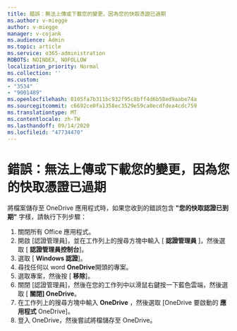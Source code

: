 ```yaml
---
title: 錯誤：無法上傳或下載您的變更，因為您的快取憑證已過期
ms.author: v-miegge
author: v-miegge
manager: v-cojank
ms.audience: Admin
ms.topic: article
ms.service: o365-administration
ROBOTS: NOINDEX, NOFOLLOW
localization_priority: Normal
ms.collection: ''
ms.custom:
- "3534"
- "9001489"
ms.openlocfilehash: 8105fa7b311bc932f95c8bff4d6b58ed9aabe74a
ms.sourcegitcommit: c6692ce0fa1358ec3529e59ca0ecdfdea4cdc759
ms.translationtype: MT
ms.contentlocale: zh-TW
ms.lasthandoff: 09/14/2020
ms.locfileid: "47734470"
---
```

# <a name="error-we-cant-upload-or-download-your-changes-because-your-cached-credentials-have-expired"></a>錯誤：無法上傳或下載您的變更，因為您的快取憑證已過期

將檔案儲存至 OneDrive 應用程式時，如果您收到的錯誤包含 **"您的快取認證已到期"** 字樣，請執行下列步驟：

1. 關閉所有 Office 應用程式。
1. 開啟 [認證管理員]，並在工作列上的搜尋方塊中輸入 [ **認證管理員** ]，然後選取 [ **認證管理員控制台**]。
1. 選取 [ **Windows 認證**]。
1. 尋找任何以 word **OneDrive**開頭的專案。
1. 選取專案，然後按 [ **移除**]。
1. 關閉 [認證管理員]，然後在您的工作列中以滑鼠右鍵按一下藍色雲端，然後選取 [ **關閉] OneDrive**。
1. 在工作列上的搜尋方塊中輸入 **OneDrive** ，然後選取 [OneDrive 要啟動的 **應用程式** OneDrive]。
1. 登入 OneDrive，然後嘗試將檔儲存至 OneDrive。
